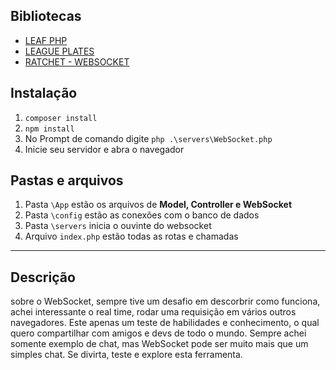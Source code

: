 ## Bibliotecas
- [LEAF PHP](leafphp.dev)
- [LEAGUE PLATES](https://platesphp.com/engine/overview/)
- [RATCHET - WEBSOCKET](http://socketo.me)

## Instalação

1. `composer install`
1. `npm install`
1. No Prompt de comando digite `php .\servers\WebSocket.php`
1. Inicie seu servidor e abra o navegador

## Pastas e arquivos
1. Pasta `\App` estão os arquivos de **Model, Controller e WebSocket**
1. Pasta `\config` estão as conexões com o banco de dados
1. Pasta `\servers` inicia o ouvinte do websocket
1. Arquivo `index.php` estão todas as rotas e chamadas
<hr>

## Descrição
sobre o WebSocket, sempre tive um desafio em descorbrir como funciona, achei interessante o real time, rodar uma requisição em vários outros navegadores. Este apenas um teste de habilidades e conhecimento, o qual quero compartilhar com amigos e devs de todo o mundo. Sempre achei somente exemplo de chat, mas WebSocket pode ser muito mais que um simples chat. Se divirta, teste e explore esta ferramenta.